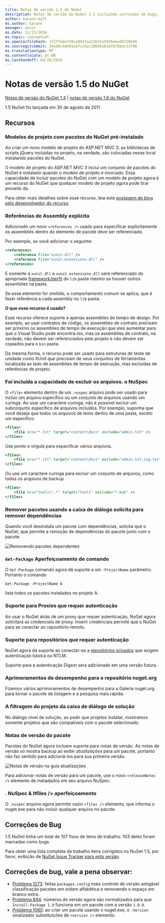 ```yaml
---
title: Notas de versão 1.5 do NuGet
description: Notas de versão do NuGet 1.5 incluindo correções de bugs, problemas conhecidos, recursos adicionados e DCRs.
author: karann-msft
ms.author: karann
manager: unnir
ms.date: 11/11/2016
ms.topic: conceptual
ms.openlocfilehash: 1f2f7ebe718ce943faa31b7e19395eead8726648
ms.sourcegitcommit: 3eab9c4dd41ea7ccd2c28bb5ab16f6fbbec13708
ms.translationtype: MT
ms.contentlocale: pt-BR
ms.lasthandoff: 04/26/2018
---
```

# <a name="nuget-15-release-notes"></a>Notas de versão 1.5 do NuGet

[Notas de versão do NuGet 1.4](../release-notes/nuget-1.4.md) | [notas de versão 1.6 do NuGet](../release-notes/nuget-1.6.md)

1.5 NuGet foi lançada em 30 de agosto de 2011.

## <a name="features"></a>Recursos

### <a name="project-templates-with-preinstalled-nuget-packages"></a>Modelos de projeto com pacotes do NuGet pré-instalado
Ao criar um novo modelo de projeto do ASP.NET MVC 3, as bibliotecas de scripts jQuery incluídas no projeto, na verdade, são colocadas nesse local instalando pacotes do NuGet.

O modelo de projeto do ASP.NET MVC 3 inclui um conjunto de pacotes do NuGet é instalado quando o modelo de projeto é invocado. Essa capacidade de incluir pacotes do NuGet com um modelo de projeto agora é um recurso do NuGet que _qualquer_ modelo de projeto agora pode tirar proveito do.

Para obter mais detalhes sobre esse recurso, leia este [postagem de blog pelo desenvolvedor do recurso](http://blogs.msdn.com/b/marcinon/archive/2011/07/08/project-templates-and-preinstalled-nuget-packages.aspx).

### <a name="explicit-assembly-references"></a>Referências de Assembly explícita

Adicionado um novo `<references />` usado para especificar explicitamente os assemblies dentro do elemento de pacote deve ser referenciado.

Por exemplo, se você adicionar o seguinte:

```xml
<references>
    <reference file="xunit.dll" />
    <reference file="xunit.extensions.dll" />
</references>
```

E somente a `xunit.dll` e `xunit.extensions.dll` será referenciado do apropriada [framework/perfil](../reference/nuspec.md#explicit-assembly-references) do `lib` pasta mesmo se houver outros assemblies na pasta.

Se esse elemento for omitido, o comportamento comum se aplica, que é fazer referência a cada assembly no `lib` pasta.

__O que esse recurso é usado?__

Esse recurso oferece suporte a apenas assemblies de tempo de design. Por exemplo, ao usar contratos de código, os assemblies de contrato precisam ser próximo os assemblies de tempo de execução que eles aumentar para que o Visual Studio pode encontrá-los, mas os assemblies de contrato, na verdade, não devem ser referenciados pelo projeto e não devem ser copiados para o `bin` pasta.

Da mesma forma, o recurso pode ser usado para estruturas de teste de unidade como XUnit que precisam de seus conjuntos de ferramentas localizada ao lado de assemblies de tempo de execução, mas excluídas de referências de projeto.

### <a name="added-ability-to-exclude-files-in-the-nuspec"></a>Foi incluída a capacidade de excluir os arquivos. o NuSpec
O `<file>` elemento dentro de um `.nuspec` arquivo pode ser usado para incluir um arquivo específico ou um conjunto de arquivos usando um curinga. Ao usar um caractere curinga, não é possível excluir um subconjunto específico de arquivos incluídos. Por exemplo, suponha que você deseja que todos os arquivos de texto dentro de uma pasta, exceto um específico.

```xml
<files>
    <file src="*.txt" target="content\docs" exclude="admin.txt" />
</files>
```

Use ponto e vírgula para especificar vários arquivos.

```xml
<files>
    <file src="*.txt" target="content\docs" exclude="admin.txt;log.txt" />
</files>
```

Ou use um caractere curinga para excluir um conjunto de arquivos, como todos os arquivos de backup

```xml
<files>
    <file src="tools\*.*" target="tools" exclude="*.bak" />
</files>
```

### <a name="removing-packages-using-the-dialog-prompts-to-remove-dependencies"></a>Remover pacotes usando a caixa de diálogo solicita para remover dependências
Quando você desinstala um pacote com dependências, solicita que o NuGet, que permite a remoção de dependências do pacote junto com o pacote.

![Removendo pacotes dependentes](./media/remove-dependent-packages.png)


### <a name="get-package-command-improvement"></a>`Get-Package` Aperfeiçoamento de comando
O `Get-Package` comando agora dá suporte a um `-ProjectName` parâmetro. Portanto o comando

    Get-Package –ProjectName A

lista todos os pacotes instalados no projeto A.

### <a name="support-for-proxies-that-require-authentication"></a>Suporte para Proxies que requer autenticação
Ao usar o NuGet atrás de um proxy que requer autenticação, NuGet agora solicitará as credenciais de proxy. Inserir credenciais permite que o NuGet para se conectar ao repositório remoto.

### <a name="support-for-repositories-that-require-authentication"></a>Suporte para repositórios que requer autenticação
NuGet agora dá suporte ao conectar-se a [repositórios privados](../hosting-packages/local-feeds.md) que exigem autenticação básica ou NTLM.

Suporte para a autenticação Digest será adicionado em uma versão futura.

### <a name="performance-improvements-to-the-nugetorg-repository"></a>Aprimoramentos de desempenho para o repositório nuget.org
Fizemos vários aprimoramentos de desempenho para a Galeria nuget.org para tornar o pacote de listagem e a pesquisa mais rápida.

### <a name="solution-dialog-project-filtering"></a>A filtragem do projeto da caixa de diálogo de solução
No diálogo nível de solução, ao pedir que projetos instalar, mostramos somente projetos que são compatíveis com o pacote selecionado.

### <a name="package-release-notes"></a>Notas de versão do pacote
Pacotes do NuGet agora incluem suporte para notas de versão. As notas de versão só mostra backup ao exibir _atualizações_ para um pacote, portanto não faz sentido para adicioná-los para sua primeira versão.

![Notas de versão na guia atualizações](./media/manage-nuget-packages-release-notes.png)

Para adicionar notas de versão para um pacote, use o novo `<releaseNotes />` elemento de metadados em seu arquivo NuSpec.

### <a name="nuspec-ltfiles-gt-improvement"></a>. NuSpec & ltfiles /&gt; aperfeiçoamento
O `.nuspec` arquivo agora permite vazio `<files />` elemento, que informa o nuget.exe para não incluir qualquer arquivo no pacote.

## <a name="bug-fixes"></a>Correções de Bug
1.5 NuGet tinha um total de 107 fixos de itens de trabalho. 103 deles foram marcadas como bugs.

Para obter uma lista completa de trabalho itens corrigidos no NuGet 1.5, por favor, exibição de [NuGet Issue Tracker para esta versão](http://nuget.codeplex.com/workitem/list/advanced?keyword=&status=All&type=All&priority=All&release=NuGet%201.5&assignedTo=All&component=All&sortField=Summary&sortDirection=Descending&page=0).

## <a name="bug-fixes-worth-noting"></a>Correções de bug, vale a pena observar:

* [Problema 1273](http://nuget.codeplex.com/workitem/1273): feitas `packages.config` mais controle de versão amigável classificação pacotes em ordem alfabética e removendo o espaço em branco extra.
* [Problema 844](http://nuget.codeplex.com/workitem/844): números de versão agora são normalizados para que `Install-Package 1.0` funciona em um pacote com a versão `1.0.0`.
* [Problema 1060](http://nuget.codeplex.com/workitem/1060): ao criar um pacote usando o nuget.exe, o `-Version` sinalizador substituições de `<version />` elemento.
